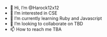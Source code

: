 - 👋 Hi, I’m @Harock12x12
- 👀 I’m interested in CSE
- 🌱 I’m currently learning Ruby and Javascript
- 💞️ I’m looking to collaborate on TBD
- 📫 How to reach me TBA

<!---
Harock12x12/Harock12x12 is a ✨ special ✨ repository because its `README.md` (this file) appears on your GitHub profile.
You can click the Preview link to take a look at your changes.
--->
